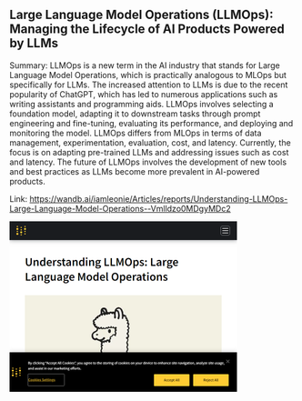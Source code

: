 ## Large Language Model Operations (LLMOps): Managing the Lifecycle of AI Products Powered by LLMs
Summary: LLMOps is a new term in the AI industry that stands for Large Language Model Operations, which is practically analogous to MLOps but specifically for LLMs. The increased attention to LLMs is due to the recent popularity of ChatGPT, which has led to numerous applications such as writing assistants and programming aids. LLMOps involves selecting a foundation model, adapting it to downstream tasks through prompt engineering and fine-tuning, evaluating its performance, and deploying and monitoring the model. LLMOps differs from MLOps in terms of data management, experimentation, evaluation, cost, and latency. Currently, the focus is on adapting pre-trained LLMs and addressing issues such as cost and latency. The future of LLMOps involves the development of new tools and best practices as LLMs become more prevalent in AI-powered products.

Link: https://wandb.ai/iamleonie/Articles/reports/Understanding-LLMOps-Large-Language-Model-Operations--Vmlldzo0MDgyMDc2

<img src="/img/ec93a572-b573-47c7-be6d-cca577f94b23.png" width="400" />
<br/><br/>
